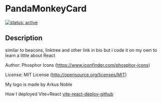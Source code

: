 # PandaMonkeyCard

[![status: active](https://opensource.twitter.dev/status/active.svg)](https://captainpandamonkey5.github.io/PandaMonkeyCard/)

## Description

similar to beacons, linktree and other link in bio but i code it on my own to learn a little about React

Author: Phosphor Icons (https://www.iconfinder.com/phosphor-icons)

License: MIT License (http://opensource.org/licenses/MIT)

My logo is made by Arkus Noble

How I deployed Vite+React [vite-react-deploy-github](https://www.vd-developer.online/blog/vite-react-deploy-github)
